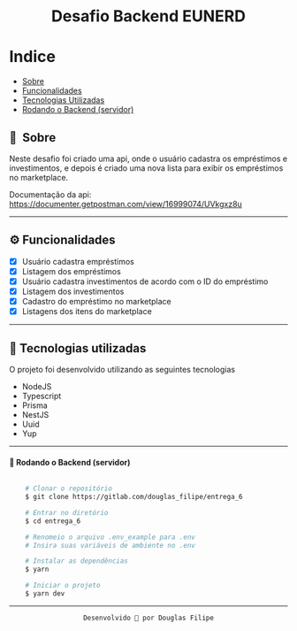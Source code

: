 <h1 align="center">
    Desafio Backend EUNERD
<h1 >

# Indice

- [Sobre](#-sobre)
- [Funcionalidades](#-funcionalidades)
- [Tecnologias Utilizadas](#-tecnologias-utilizadas)
- [Rodando o Backend (servidor)](#user-content--rodando-o-backend-servidor)

## 🔖&nbsp; Sobre

Neste desafio foi criado uma api, onde o usuário cadastra os empréstimos e investimentos, e depois é criado uma nova lista para exibir os empréstimos no marketplace.

Documentação da api: https://documenter.getpostman.com/view/16999074/UVkgxz8u

---

## ⚙️ Funcionalidades

- [x] Usuário cadastra empréstimos
- [x] Listagem dos empréstimos
- [X] Usuário cadastra investimentos de acordo com o ID do empréstimo
- [X] Listagem dos investimentos
- [X] Cadastro do empréstimo no marketplace
- [X] Listagens dos itens do marketplace
---

## 🚀 Tecnologias utilizadas

O projeto foi desenvolvido utilizando as seguintes tecnologias

- NodeJS
- Typescript
- Prisma
- NestJS
- Uuid
- Yup

---

#### 🎲 Rodando o Backend (servidor)

```bash

    # Clonar o repositório
    $ git clone https://gitlab.com/douglas_filipe/entrega_6

    # Entrar no diretório
    $ cd entrega_6

    # Renomeio o arquivo .env_example para .env
    # Insira suas variáveis de ambiente no .env

    # Instalar as dependências
    $ yarn

    # Iniciar o projeto
    $ yarn dev
```

---

<span align="center">

    Desenvolvido 💜 por Douglas Filipe

<span >
